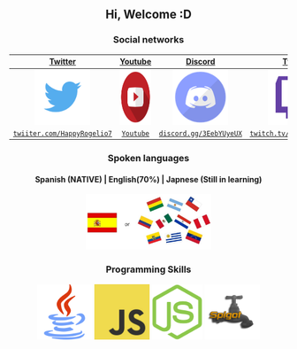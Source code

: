 <h2 align="center">Hi, Welcome :D</h2>

</hr>

<h3 align="center">Social networks</h3>

| <a href="https://twitter.com/HappyRogelio7" target="_blank">**Twitter**</a> | <a href="https://www.youtube.com/channel/UCm13AIEM5Rn7ughwv1N3DnA?view_as=subscriber" target="_blank">**Youtube**</a> | <a href="https://discord.gg/3EebYUyeUX" target="_blank">**Discord**</a> | <a href="https://www.twitch.tv/happyrogelio7" target="_blank">**Twitch**</a> | <a href="https://www.instagram.com/happyrogelio7" target="_blank">**Instagram**</a> |
| :---: | :---: | :---: |  :---: | :---: | 
| <img align='center' src='https://raw.githubusercontent.com/HappyRogelio7/HappyRogelio7/main/Socials%20Logos/Twitter.png' height='100px'> | <img align='center' src='https://raw.githubusercontent.com/HappyRogelio7/HappyRogelio7/main/Socials%20Logos/Youtube.png' height='100px'> | <img align='center' src='https://raw.githubusercontent.com/HappyRogelio7/HappyRogelio7/main/Socials%20Logos/Discord.png' height='100px'>  | <img align='center' src='https://raw.githubusercontent.com/HappyRogelio7/HappyRogelio7/main/Socials%20Logos/Twitch.png' height='100px'> | <img align='center' src='https://raw.githubusercontent.com/HappyRogelio7/HappyRogelio7/main/Socials%20Logos/Instagram.png' height='100px'> |
| <a href="https://twitter.com/HappyRogelio7" target="_blank">`twiiter.com/HappyRogelio7`</a>  | <a href="https://www.youtube.com/channel/UCm13AIEM5Rn7ughwv1N3DnA?view_as=subscriber" target="_blank">`Youtube`</a>  | <a href="https://discord.gg/3EebYUyeUX" target="_blank">`discord.gg/3EebYUyeUX`</a> | <a href="https://www.twitch.tv/happyrogelio7" target="_blank">`twitch.tv/happyrogelio7`</a> | <a href="https://www.instagram.com/happyrogelio7" target="_blank">`instagram.com/happyrogelio7`</a> |


</hr>

<h3 align="center">Spoken languages</h3>
  
<h4 align="center">Spanish (NATIVE) | English(70%) |  Japnese (Still in learning)</h4>

<p align="center">
  
  <img src="https://raw.githubusercontent.com/HappyRogelio7/HappyRogelio7/main/Spoken%20language/SpanishorLatam.jpg" height='100px'>

</p>

</hr>

<h3 align="center">Programming Skills</h3>
<p align="center">

  <img src='https://raw.githubusercontent.com/HappyRogelio7/HappyRogelio7/main/Skills/java.png' height='100px'>
  <img src='https://raw.githubusercontent.com/HappyRogelio7/HappyRogelio7/main/Skills/javascript.jpg' height='100px'>
  <img src='https://raw.githubusercontent.com/HappyRogelio7/HappyRogelio7/main/Skills/nodejs.png' height='100px'>
  <img src='https://raw.githubusercontent.com/HappyRogelio7/HappyRogelio7/main/Skills/spigotorg-Bukkit.png' height='100px'>

</p>
